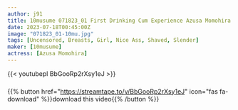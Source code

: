 ```yaml
---
author: j91
title: 10musume 071823_01 First Drinking Cum Experience Azusa Momohira
date: 2023-07-18T00:45:00Z
image: "071823_01-10mu.jpg"
tags: [Uncensored, Breasts, Girl, Nice Ass, Shaved, Slender]
maker: [10musume]
actress: [Azusa Momohira]
---
```



{{< youtubepl BbGooRp2rXsy1eJ >}}
###

{{% button href="https://streamtape.to/v/BbGooRp2rXsy1eJ" icon="fas fa-download" %}}download this video{{% /button %}}

